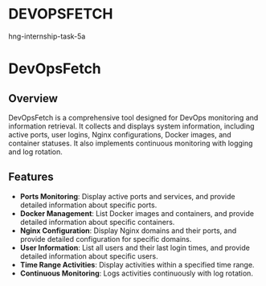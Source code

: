 # DEVOPSFETCH
hng-internship-task-5a
# DevOpsFetch

## Overview

DevOpsFetch is a comprehensive tool designed for DevOps monitoring and information retrieval. It collects and displays system information, including active ports, user logins, Nginx configurations, Docker images, and container statuses. It also implements continuous monitoring with logging and log rotation.

## Features

- **Ports Monitoring**: Display active ports and services, and provide detailed information about specific ports.
- **Docker Management**: List Docker images and containers, and provide detailed information about specific containers.
- **Nginx Configuration**: Display Nginx domains and their ports, and provide detailed configuration for specific domains.
- **User Information**: List all users and their last login times, and provide detailed information about specific users.
- **Time Range Activities**: Display activities within a specified time range.
- **Continuous Monitoring**: Logs activities continuously with log rotation.

